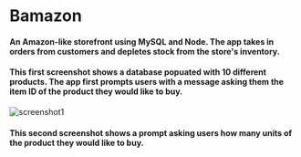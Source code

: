 # Bamazon

#### An Amazon-like storefront using MySQL and Node. The app takes in orders from customers and depletes stock from the store's inventory.

#### This first screenshot shows a database popuated with 10 different products. The app first prompts users with a message asking them the item ID of the product they would like to buy.

![screenshot1](https://user-images.githubusercontent.com/40145728/50048386-379f7b00-0090-11e9-99f8-a593ec51e2ac.PNG)

#### This second screenshot shows a prompt asking users how many units of the product they would like to buy.


